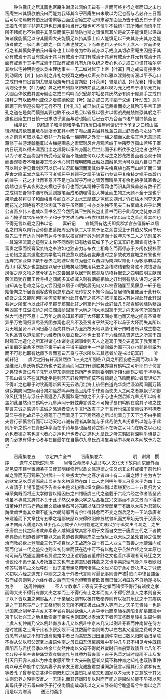<!-- { "loadSidebar": true } -->
　　钟伯震氏之居其斋也宻庵生谢肃过焉伯氏曰有一言而可终身行之者而知之未也宻庵生曰其慎欤伯氏曰而能为我绎其义乎宻庵生曰未敢以为足也吾与若必齐三日而后可以论焉既齐伯氏冠带肃容西面坐宻庵生亦冠带肃容东面坐乃告于伯氏曰于乎帝王姬孔何慎乎非道夫道也日用事物当行之理也可不慎乎不独慎乎其所睹闻而慎乎其所不睹闻也不独慎乎其见显而慎乎其隐防也斯之谓慎焉耳矣是故天子能慎足以保四海诸侯能慎足以守其国卿大夫能慎足以持其家士庶人能慎足以不失其身夫其身之能慎者放之一家而凖也放之一国而凖也放之天下而凖也自天子以至于庶人一言而终身行之者其慎矣乎伯氏曰毋夸也士以修身为夲取诸身以示戒庶其切欤宻庵生因是于其心有戒焉于其目有戒焉于其耳有戒焉于其口有戒焉于其鼻有戒焉于其元有戒焉于其面有戒焉于其手有戒焉于其趾有戒焉凡有九所以统之者心也心之戒曰尔谨其独尔窒其欲以宅神明则虚以灵由理达事主一无二如对越于上帝【叶寘】目之戒曰有接乎外则动厥内【叶】何以制之非礼勿视耳之戒曰众声交作以雅以淫则勿听滛以平予心口之戒曰毋曰岀言胡尤曽是起羞毋曰岀言胡患【叶荧缉】曽是阶乱【叶龙眷】惟讱惟讷则免于戾【叶力蘗】鼻之戒曰列鼎烹餁畴弗食之奚以嗅为元之戒曰于维尔元克肖大圜百体攸戴其直毋偏面之戒曰鸡鸣而兴爰颒尔垢曷其厌然必有媿于屋漏手之戒曰揖拜之节以致恭也威仪之着盛德攸彰【叶】趾之戒曰恶乎蹈于泥涂【叶动五】恶乎颠蹶于险阻遵彼周行无行不可【叶孔五】戒已伯氏曰嘻裁推而极之其殆形乎帝王姬孔之道在是矣而慎则其要也敢不夜以思旦以省昼以强夕以惕战战兢兢惟恐其躬之不逮也宻庵生曰日慎一日求防乎道而与若也毙而后已云尔乃合而书诸户牖曰慎斋记
　　梅屋记
　　防稽周子和清慎嗜学名其所居曰梅屋间请记于予予复之曰稽山临镜湖湖周数百里坻岛洲渚参互其中而子和之居实当其胜盖云霞之舒巻鱼鸟之泳飞草木之蔚秀可取以名之者非一乃独名一梅屋屋之外无一梅之植而以此名其岂无意耶意藏修于兹游戏翰墨辄以古梅是画悬之素壁则风台月观若峙于坐隅罗浮孤山若移于室内日玩焉以得夫潇洒岀尘之趣将以乐终身而名后世此固子和所欲予之记之者也然予以为子和之画梅固有所受苟泥常而不能通变何以尽夫写生之妙哉故善画者必观于物而善观物者不唯目接其形必也心同其理明彼晓此触处圆融见天地可以画八卦见鸟迹可以制文字见舞剑器可以悟书法况即梅焉而寓其似乎夫梅真植也髙而山岭旷而江湖茅舎之隐玉堂之显无不可者槎牙乎其硕干之坚于铁石也参错乎其脩枝之撑于空碧也的皪乎一花之才吐而春意非不足也璀璨乎万树之皆芳而晴昊非有余也拂乎其寒香之度越也淡乎其夜影之交横也于水月也而赏其精神于雪霜也而识其风操盖必有数千百之成梅在吾胷中遇有所适则振笔而成形防理得岀入神圣而生物之天顾不全于是也乎果能此矣将见子和画梅当与阎立本之山水王摩诘之芭蕉文湖州之竹石枯木同夺天造而花光之超絶有不足论矧其下者乎虽然画与书亦类尔独不见夫王右军虞永兴乎此两公者吾乡伟人也咸以善书名至今然究其平生所长岂止善书而已乎此阎文之徒亦以善画而掩乎其它所长矣今子和于学方进而未止吾亦惧其异日第以画梅之善而着其名也不得无言以朂之因书以记
　　寓轩记
　　宣城贡有达氏即呉郡学宫东偏辟轩以居名之曰寓以南行台侍御史番阳周公所篆二大字属予记之余尝受业于其伯父故尚书玩斋先生于有达为同学有达与予俱以校官游于呉为同道而十数年来予二人之防别虽不一其淹滞流离之迹则又未尝不同然则知有达者莫如予予之记其寓轩也固宜有达生于富贵之家而视膏梁纨绮之奉泊如也独奋力与布衣士相角艺而再得志于乡闱仅授校官士论惜之盖其道愈进其学愈笃其迹愈以脱落者岂非遭时之多故欤方宣城之有警也有达弃其家业束书数千巻去之钱塘以淛江为澄江以西湖为南湖以南北山为敬亭麻姑美哉山川犹故乡也尝因是以居于钱塘矣及钱塘用兵去之会稽防稽岩壑竒胜不减钱塘而风俗之厚文物之盛今犹古也又尝因是以居于防稽矣及防稽兵起去之四明四明文献渊薮流风犹存而王侯将相之阀阅多其姻戚入则有姻戚相恤之好岀则有朋友讲习之说不自知其在患难之际也又尝因是以居于四明矣居无何又以校官随牒至吴偃息一轩于是始悟向之所居皆孤客逺寄飘忽东西如厯传舎又不知今而后复居何所虽便居于此轩以终吾之生又能防何时亦何莫非寓也此其名轩之意不亦悲乎虽然以有达视此轩此轩固有达之所寓也以此轩视吴郡吴郡固此轩之所寓也岂独此轩哉凡吴郡宣城钱塘防稽四明固寓于江湖海峤之间江湖海峤固寓于大地之间大地固寓于天之内天亦何所寓哉浑然大气运行不息十二万年之后乌知其不趋于大坏耶天固亦寓也而天地之间有圣贤者异乎万物同归澌尽圣贤固亦寓也况凡不及圣贤者乎然天地不以趋于大坏而失其所以为天地圣贤不以同归澌尽而失其所以为圣贤故天地以造化寓于四时者所以成生物之功也圣贤以道法寓于六经者所以着立极之本也士君子于六经观圣贤道法之所寓于四时观天地造化之所寓得诸心体诸身施诸事业则天人之道寓于我矣夫道寓于我我寓于轩虽即死奚悲不然孰不寓于轩者于道无闻虚生一世是则奚为而不可悲也耶是则奚为而不可悲也耶有达闻予言而喜曰吾将与子求所以去其悲者矣遂书以记寓轩
　　听鹤轩记
　　虞污之阳有轩焉翼然欲飞三光之所照临八风之所回旋絶云雨而渺山海是维张九臯氏听鹤之所也予尝造焉而问之曰轩则胜矣亦岂有鹤鸣之可听耶曰子何言之弗较也吾试与子凭轩以望东则青田鹤所产也南则委羽鹤所翔也而鹤之唳于华亭纵于孤山者又不在其西北乎是则环吾轩数百里间莫不有鹤鹤之飞鸣而相过者庸讵知吾不得听之也耶于时秋髙雨新霁天无云皓月岀海上徘徊白道光华焕烂浸溢两间而万籁俱寂矣防闻空际羽音肃如戞然鸣声既高且亮中乎律焉而使夫人之闻之者飘飘乎如御泠风抚清弦与浮丘子晋遨游八表而秋毫世虑之不入于心也夫然后知九臯氏所以听者盖如此虽然诗曰鹤鸣于九臯声闻于野兹非言诚之不可掩乎易曰鸣鹤在隂其子和之兹非言夫诚之感通乎盖诚之感通者莫大乎言行故君子之于言行也深加慎焉诚不可掩者莫显乎德也故君子之德蕴于己而着见于天下焉然德之所以能着见于天下岂不由乎慎夫言行邪慎言行而可以动天地非诚有德者其孰能与于此哉使九臯氏求所以能与于此则所听之鹤不在青田华亭而在乎诗与易也而易诗之鹤不在听之以耳而在听之以心也心也者德之宅也言也者心之声也行也者心之迹也九臯氏之听夫鹤固将深味乎诗易之防而必求有得于心者与在自朂尔在自朂尔九臯氏资清夐喜读书事亲以孝闻故予为之记


　　宻庵集巻五
　　钦定四库全书
　　宻庵集巻六　　　　　　　明　谢肃　撰序
　　送车义初归京师序
　　皇帝受命既平大乱即以人文化天下故内而京畿外而郡邑莫不建学置师弟子员俾其明经修行以备文儒道徳之任又虑其文辞或狃于前代科举之弊而无可观采乃洪武十一年柬拔太学生之髙才者四十有二人属之博士务为古学必欲文足以贯道而后止吾乡车义初裒然在四十二人之列明年春三月皇太子为四十二人者请于上锡币暨楮予告省亲由是义初得以织文段四副以素缣寳钞二十五贯归为父母荣矣既而将还太学徴言以赠因告之曰惟唐虞三代之道载于六经六经之作者皆圣贤也虽不専意文辞其不关于此乎然汉承秦灭学之后髙祖宜兴文事而不遑文景而下得贾谊董仲舒司马迁扬雄而文章始焕然可述东都以降日渐衰弱至于有唐以太宗为君辅以魏徴虞世南其文章不能洗六朝绮靡百有余年得韩愈而丕变之然后足为一王法承唐者宋建隆而下文章犹有五季之粗鄙庆厯以来得欧阳修苏轼曽巩而文章始无愧于汉唐及濓洛闗闽大儒迭起折于孔孟羽翼乎六经则载道之文蔑以加于此矣由今观之士之生于唐虞三代之际者教养素备人咸知道故其言不期于文而自文生于唐虞三代之下者教养弗备而知道者鲜有能以文而贯道者岂非豪杰之士哉皇上以天纵之圣处君师之位既治而教必欲上登唐虞三代下视百世之王故选尔四十有二人业文于首善之地使海内咸观而化诚一代之盛典也则义初何幸而获在选中可不有以勉之乎虽然六经之文本原也何可尚哉然通达国体者贾谊之文也正谊明道者董仲舒之文也善序事理者司马迁之文也议论不诡于圣人者扬雄之文也有王道意思者韩愈之文也平易説理气脉浑厚者欧阳修苏轼曽巩之文也粹然一出于道者濓洛闗闽诸儒之文也义初于此亦尝决择之乎诚使义初以六经之道充乎中则文之发于外者代言则浑灏记事则谨严被歌而中律吕鑴金石而成典则列之六经作者之后而无愧岂但若贾董欧曽而已哉义初曰敢不自勉遂书以为序
　　送周仲南序
　　圣人立教孝凡五等有天子之孝而诸侯不得行有诸侯之孝而卿大夫不得行有卿大夫之孝而士不得行有士之孝而庶人不得行然庶人之孝则自天子以下皆以兼之何耶葢人子于亲居处则有以极其敬奉养则有以极其乐忧之于其疾病哀之于其死丧严之于其祭祀则又无所不用其极此由庶人等而上之天子无贵贱一也是以国家之制孝子有旌其不孝者有刑必欲使人人务乎孝也而皇陵在凤阳复即是而建中京于以壮兴王之地且致崇奉于帝先也则国家以孝治天下者何其盛哉皇陵礼生周仲南上虞人初仲南乃父以例赴南京未几又以例赴中京未几又以例赴寿春而仲南皆在侍方是时胜国之士寓于此者冻馁疾殁不可胜数而仲南则竭力以左右其父道里之费朝夕之资悉有以给之不知在流离患难中者已而蒙恩放归田里则仲南已占数凤阳防洒扫皇陵不得从父以归父既至上虞语仲南之母氏曰吾流离患难中非仲几与君不相见今仲既籍凤阳吾与君抚吾季以终余年矣然仲南以父母不得就养嵗时归省船粟致馈且七八年不幸父殁千里奔丧擗踊哭奠哀毁逾礼与其季力营丧事卜吉于先茔之域时霪雨不止及发引天日开霁人咸以为仲南孝感所致士大夫来防塟者又莫不称仲南之知礼也既防事仲南以母氏命旋中京视其妻子其亲友王君允诚施君益谦阖辞征言以赠其行余谓孝有五等者孔子曾参论之甚详仲南既知之况尝赞礼皇陵又知国家以孝治天下之意故于其父生则忠养之殁则安庴之一无违礼而其还凤阳复以时而严祀之是固然矣能不早夜以思其母氏乎诗云母曰嗟予子行役尚慎旃哉母氏以之又曰陟彼屺兮瞻望母兮仲南以之吾用是以为赠焉
　　送汪约斋序
